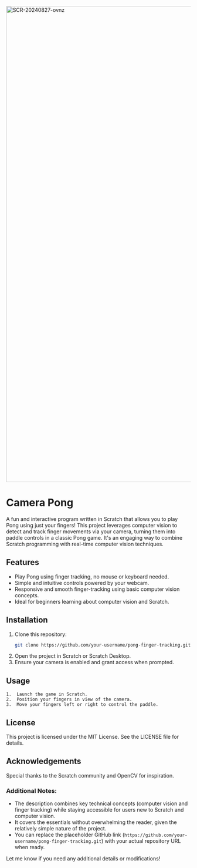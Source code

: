 <img width="1297" alt="SCR-20240827-ovnz" src="https://github.com/user-attachments/assets/3e1bc877-12f4-478b-902b-9f067214aa7b">

# Camera Pong

A fun and interactive program written in Scratch that allows you to play Pong using just your fingers! This project leverages computer vision to detect and track finger movements via your camera, turning them into paddle controls in a classic Pong game. It's an engaging way to combine Scratch programming with real-time computer vision techniques.

## Features

- Play Pong using finger tracking, no mouse or keyboard needed.
- Simple and intuitive controls powered by your webcam.
- Responsive and smooth finger-tracking using basic computer vision concepts.
- Ideal for beginners learning about computer vision and Scratch.

## Installation

1. Clone this repository:
   ```bash
   git clone https://github.com/your-username/pong-finger-tracking.git
   ```
2.	Open the project in Scratch or Scratch Desktop.
3.	Ensure your camera is enabled and grant access when prompted.

## Usage

	1.	Launch the game in Scratch.
	2.	Position your fingers in view of the camera.
	3.	Move your fingers left or right to control the paddle.

## License

This project is licensed under the MIT License. See the LICENSE file for details.

## Acknowledgements

Special thanks to the Scratch community and OpenCV for inspiration.

### Additional Notes:
- The description combines key technical concepts (computer vision and finger tracking) while staying accessible for users new to Scratch and computer vision.
- It covers the essentials without overwhelming the reader, given the relatively simple nature of the project.
- You can replace the placeholder GitHub link (`https://github.com/your-username/pong-finger-tracking.git`) with your actual repository URL when ready.

Let me know if you need any additional details or modifications!
